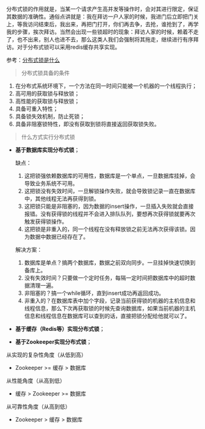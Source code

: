 分布式锁的作用就是，当某一个请求产生高并发等操作时，会对其进行限定，保证其数据的准确性。通俗点讲就是：我在拜访一户人家的时候，我进门后立即把门关上，等我访问结束后，我出来，再把门打开，你们再去争，去抢，谁抢到了，再学我的步骤，挨次拜访。当然会出现一些锁超时的现象：拜访人家的时候，赖着不走了，也不出来，别人也进不去，那么这类人我们会强制将其拖走，继续进行有序拜访。对于分布式锁可以采用redis缓存共享实现。

参考：[分布式锁是什么](http://blog.itpub.net/29715045/viewspace-2650976/)

> 分布式锁具备的条件

1. 在分布式系统环境下，一个方法在同一时间只能被一个机器的一个线程执行； 
2. 高可用的获取锁与释放锁； 
3. 高性能的获取锁与释放锁； 
4. 具备可重入特性； 
5. 具备锁失效机制，防止死锁； 
6. 具备非阻塞锁特性，即没有获取到锁将直接返回获取锁失败。

> 什么方式实行分布式锁

- **基于数据库实现分布式锁**； 

  缺点：

  1. 这把锁强依赖数据库的可用性，数据库是一个单点，一旦数据库挂掉，会导致业务系统不可用。
  2. 这把锁没有失效时间，一旦解锁操作失败，就会导致锁记录一直在数据库中，其他线程无法再获得到锁。
  3. 这把锁只能是非阻塞的，因为数据的insert操作，一旦插入失败就会直接报错。没有获得锁的线程并不会进入排队队列，要想再次获得锁就要再次触发获得锁操作。
  4. 这把锁是非重入的，同一个线程在没有释放锁之前无法再次获得该锁。因为数据中数据已经存在了。

  解决方案：

  1. 数据库是单点？搞两个数据库，数据之前双向同步。一旦挂掉快速切换到备库上。
  2. 没有失效时间？只要做一个定时任务，每隔一定时间把数据库中的超时数据清理一遍。
  3. 非阻塞的？搞一个while循环，直到insert成功再返回成功。
  4. 非重入的？在数据库表中加个字段，记录当前获得锁的机器的主机信息和线程信息，那么下次再获取锁的时候先查询数据库，如果当前机器的主机信息和线程信息在数据库可以查到的话，直接把锁分配给他就可以了。

- **基于缓存（Redis等）实现分布式锁**； 

- **基于Zookeeper实现分布式锁**；



从实现的复杂性角度（从低到高）

- Zookeeper >= 缓存 > 数据库

从性能角度（从高到低）

- 缓存 > Zookeeper >= 数据库

从可靠性角度（从高到低）

- Zookeeper > 缓存 > 数据库
